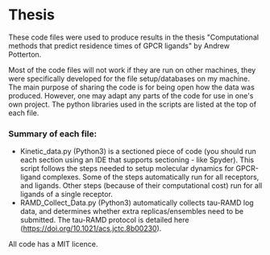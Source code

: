 # Thesis
These code files were used to produce results in the thesis "Computational methods that predict residence times of GPCR ligands" by Andrew Potterton.

Most of the code files will not work if they are run on other machines, they were specifically developed for the file setup/databases on my machine. The main purpose of sharing the code is for being open how the data was produced. However, one may adapt any parts of the code for use in one's own project. The python libraries used in the scripts are listed at the top of each file.

### Summary of each file:
- Kinetic_data.py (Python3) is a sectioned piece of code (you should run each section using an IDE that supports sectioning - like Spyder). This script follows the steps needed to setup molecular dynamics for GPCR-ligand complexes. Some of the steps automatically run for all receptors, and ligands. Other steps (because of their computational cost) run for all ligands of a single receptor.
- RAMD_Collect_Data.py (Python3) automatically collects tau-RAMD log data, and determines whether extra replicas/ensembles need to be submitted. The tau-RAMD protocol is detailed here (https://doi.org/10.1021/acs.jctc.8b00230). 


All code has a MIT licence.
